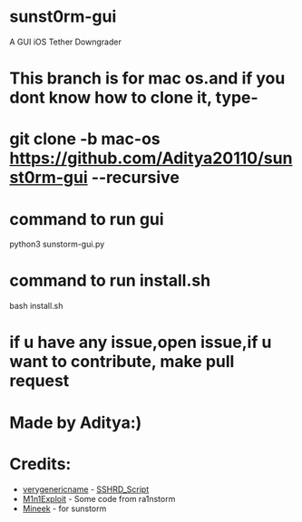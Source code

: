 # sunst0rm-gui
A GUI iOS Tether Downgrader 

# This branch is for mac os.and if you dont know how to clone it, type-

# git clone -b mac-os https://github.com/Aditya20110/sunst0rm-gui --recursive

# command to run gui
python3 sunstorm-gui.py

# command to run install.sh
bash install.sh

# if u have any issue,open issue,if u want to contribute, make pull request


# Made by Aditya:)

# Credits:
- [verygenericname](https://github.com/verygenericname) - [SSHRD_Script](https://github.com/verygenericname/SSHRD_Script)
- [M1n1Exploit](https://github.com/Mini-Exploit) - Some code from ra1nstorm
- [Mineek](https://github.com/mineek) - for sunstorm

